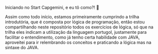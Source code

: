 Iniciando no Start Capgemini, e eu tô como?! 🤗

Assim como todo início, estamos primeiramente cumprindo a trilha introdutória, que é composta por lógica de programação, então estou compartilhando neste repositório todos os exercícios de lógica, só que na trilha eles indicam a utilização da linguagem portugol, justamente para facilitar o entendimento, como já tenho certa habilidade com JAVA, aproveitei para ir relembrando os conceitos e praticando a lógica mas na sintaxe do JAVA.
